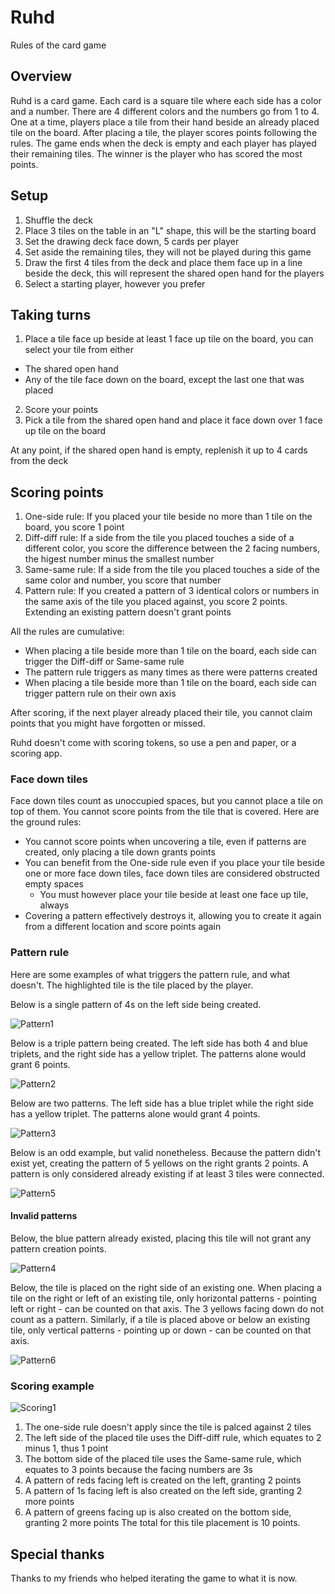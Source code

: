 # Ruhd

Rules of the card game

## Overview 

Ruhd is a card game. Each card is a square tile where each side has a color and a number. There are 4 different colors and the numbers go from 1 to 4. One at a time, players place a tile from their hand beside an already placed tile on the board. After placing a tile, the player scores points following the rules. The game ends when the deck is empty and each player has played their remaining tiles. The winner is the player who has scored the most points.

## Setup

1. Shuffle the deck
2. Place 3 tiles on the table in an "L" shape, this will be the starting board
4. Set the drawing deck face down, 5 cards per player
6. Set aside the remaining tiles, they will not be played during this game
7. Draw the first 4 tiles from the deck and place them face up in a line beside the deck, this will represent the shared open hand for the players
8. Select a starting player, however you prefer

## Taking turns

1. Place a tile face up beside at least 1 face up tile on the board, you can select your tile from either
  * The shared open hand
  * Any of the tile face down on the board, except the last one that was placed
2. Score your points
3. Pick a tile from the shared open hand and place it face down over 1 face up tile on the board

At any point, if the shared open hand is empty, replenish it up to 4 cards from the deck

## Scoring points
1. One-side rule: If you placed your tile beside no more than 1 tile on the board, you score 1 point
2. Diff-diff rule: If a side from the tile you placed touches a side of a different color, you score the difference between the 2 facing numbers, the higest number minus the smallest number
3. Same-same rule: If a side from the tile you placed touches a side of the same color and number, you score that number
4. Pattern rule: If you created a pattern of 3 identical colors or numbers in the same axis of the tile you placed against, you score 2 points. Extending an existing pattern doesn't grant points

All the rules are cumulative:
- When placing a tile beside more than 1 tile on the board, each side can trigger the Diff-diff or Same-same rule
- The pattern rule triggers as many times as there were patterns created
- When placing a tile beside more than 1 tile on the board, each side can trigger pattern rule on their own axis  

After scoring, if the next player already placed their tile, you cannot claim points that you might have forgotten or missed.

Ruhd doesn't come with scoring tokens, so use a pen and paper, or a scoring app.

### Face down tiles

Face down tiles count as unoccupied spaces, but you cannot place a tile on top of them. You cannot score points from the tile that is covered. Here are the ground rules:

* You cannot score points when uncovering a tile, even if patterns are created, only placing a tile down grants points 
* You can benefit from the One-side rule even if you place your tile beside one or more face down tiles, face down tiles are considered obstructed empty spaces
  * You must however place your tile beside at least one face up tile, always
* Covering a pattern effectively destroys it, allowing you to create it again from a different location and score points again

### Pattern rule

Here are some examples of what triggers the pattern rule, and what doesn't. The highlighted tile is the tile placed by the player.

Below is a single pattern of 4s on the left side being created.

![Pattern1](https://user-images.githubusercontent.com/2688838/224567089-0c6e3348-efb9-4959-8fca-e60d8afda83f.png)

Below is a triple pattern being created. The left side has both 4 and blue triplets, and the right side has a yellow triplet. The patterns alone would grant 6 points.

![Pattern2](https://user-images.githubusercontent.com/2688838/224567079-96817a15-1e79-432a-b085-10e5181a44ba.png)

Below are two patterns. The left side has a blue triplet while the right side has a yellow triplet. The patterns alone would grant 4 points.

![Pattern3](https://user-images.githubusercontent.com/2688838/224567071-0f3b02ce-d76d-4523-94ae-645d8abb8137.png)

Below is an odd example, but valid nonetheless. Because the pattern didn't exist yet, creating the pattern of 5 yellows on the right grants 2 points. A pattern is only considered already existing if at least 3 tiles were connected. 

![Pattern5](https://user-images.githubusercontent.com/2688838/224566532-00f5341c-c7e2-4292-8584-a58ad78a2543.png)

#### Invalid patterns

Below, the blue pattern already existed, placing this tile will not grant any pattern creation points.

![Pattern4](https://user-images.githubusercontent.com/2688838/224567064-7cab0ebd-b125-4fff-88e5-2649c042e747.png)

Below, the tile is placed on the right side of an existing one. When placing a tile on the right or left of an existing tile, only horizontal patterns - pointing left or right - can be counted on that axis. The 3 yellows facing down do not count as a pattern. Similarly, if a tile is placed above or below an existing tile, only vertical patterns - pointing up or down - can be counted on that axis.

![Pattern6](https://user-images.githubusercontent.com/2688838/224571677-5ff43be9-d049-4597-a748-84ed37f64bff.png)


### Scoring example

![Scoring1](https://user-images.githubusercontent.com/2688838/224573145-b95c2367-41f2-4572-ac21-7d37baeed347.png)

1. The one-side rule doesn't apply since the tile is palced against 2 tiles
2. The left side of the placed tile uses the Diff-diff rule, which equates to 2 minus 1, thus 1 point
3. The bottom side of the placed tile uses the Same-same rule, which equates to 3 points because the facing numbers are 3s
4. A pattern of reds facing left is created on the left, granting 2 points
5. A pattern of 1s facing left is also created on the left side, granting 2 more points
5. A pattern of greens facing up is also created on the bottom side, granting 2 more points
The total for this tile placement is 10 points.

## Special thanks
Thanks to my friends who helped iterating the game to what it is now.
